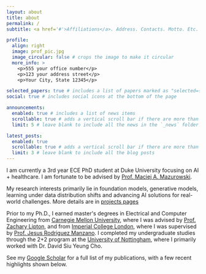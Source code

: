 ```yaml
---
layout: about
title: about
permalink: /
subtitle: <a href='#'>Affiliations</a>. Address. Contacts. Motto. Etc.

profile:
  align: right
  image: prof_pic.jpg
  image_circular: false # crops the image to make it circular
  more_info: >
    <p>555 your office number</p>
    <p>123 your address street</p>
    <p>Your City, State 12345</p>

selected_papers: true # includes a list of papers marked as "selected={true}"
social: true # includes social icons at the bottom of the page

announcements:
  enabled: true # includes a list of news items
  scrollable: true # adds a vertical scroll bar if there are more than 3 news items
  limit: 5 # leave blank to include all the news in the `_news` folder

latest_posts:
  enabled: true
  scrollable: true # adds a vertical scroll bar if there are more than 3 new posts items
  limit: 3 # leave blank to include all the blog posts
---
```


I am currently a 3rd year ECE PhD student at Duke University focusing on AI + healthcare. I am fortunate to be advised by [Prof. Maciej A. Mazurowski](https://sites.duke.edu/mazurowski/).

My research interests primarily lie in foundation models, generative models, learning under data distribution shifts and advancing AI solutions for real-world challenges. More details are in <a href="{{ '/projects/' | relative_url }}">projects pages</a>

Prior to my Ph.D., I earned master's degrees in Electrical and Computer Engineering from [Carnegie Mellon University](https://www.cmu.edu/), where I was advised by [Prof. Zachary Lipton](https://www.zacharylipton.com/), and from [Imperial College London](https://www.imperial.ac.uk/), where I was supervised by [Prof. Jesus Rodriguez Manzano](https://profiles.imperial.ac.uk/j.rodriguez-manzano). I completed my undergraduate studies through the 2+2 program at the [University of Nottingham](https://www.nottingham.ac.uk/), where I primarily worked with Dr. David Siu Yeung Cho.

See my [Google Scholar](https://scholar.google.com/citations?user=61s49p0AAAAJ) for a full list of my publications, with a few recent highlights shown below.
